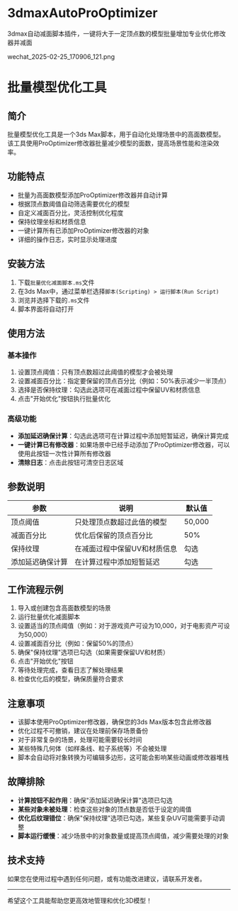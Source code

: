 # 3dmaxAutoProOptimizer
3dmax自动减面脚本插件，一键将大于一定顶点数的模型批量增加专业优化修改器并减面



wechat_2025-02-25_170906_121.png


# 批量模型优化工具

## 简介

批量模型优化工具是一个3ds Max脚本，用于自动化处理场景中的高面数模型。该工具使用ProOptimizer修改器批量减少模型的面数，提高场景性能和渲染效率。

## 功能特点

- 批量为高面数模型添加ProOptimizer修改器并自动计算
- 根据顶点数阈值自动筛选需要优化的模型
- 自定义减面百分比，灵活控制优化程度
- 保持纹理坐标和材质信息
- 一键计算所有已添加ProOptimizer修改器的对象
- 详细的操作日志，实时显示处理进度

## 安装方法

1. 下载`批量优化减面脚本.ms`文件
2. 在3ds Max中，通过菜单栏选择`脚本(Scripting) > 运行脚本(Run Script)`
3. 浏览并选择下载的`.ms`文件
4. 脚本界面将自动打开

## 使用方法

### 基本操作

1. 设置顶点阈值：只有顶点数超过此阈值的模型才会被处理
2. 设置减面百分比：指定要保留的顶点百分比（例如：50%表示减少一半顶点）
3. 选择是否保持纹理：勾选此选项可在减面过程中保留UV和材质信息
4. 点击"开始优化"按钮执行批量优化

### 高级功能

- **添加延迟确保计算**：勾选此选项可在计算过程中添加短暂延迟，确保计算完成
- **一键计算已有修改器**：如果场景中已经手动添加了ProOptimizer修改器，可以使用此按钮一次性计算所有修改器
- **清除日志**：点击此按钮可清空日志区域

## 参数说明

| 参数 | 说明 | 默认值 |
|------|------|--------|
| 顶点阈值 | 只处理顶点数超过此值的模型 | 50,000 |
| 减面百分比 | 优化后保留的顶点百分比 | 50% |
| 保持纹理 | 在减面过程中保留UV和材质信息 | 勾选 |
| 添加延迟确保计算 | 在计算过程中添加短暂延迟 | 勾选 |

## 工作流程示例

1. 导入或创建包含高面数模型的场景
2. 运行批量优化减面脚本
3. 设置适当的顶点阈值（例如：对于游戏资产可设为10,000，对于电影资产可设为50,000）
4. 设置减面百分比（例如：保留50%的顶点）
5. 确保"保持纹理"选项已勾选（如果需要保留UV和材质）
6. 点击"开始优化"按钮
7. 等待处理完成，查看日志了解处理结果
8. 检查优化后的模型，确保质量符合要求

## 注意事项

- 该脚本使用ProOptimizer修改器，确保您的3ds Max版本包含此修改器
- 优化过程不可撤销，建议在处理前保存场景备份
- 对于非常复杂的场景，处理可能需要较长时间
- 某些特殊几何体（如样条线、粒子系统等）不会被处理
- 脚本会自动将对象转换为可编辑多边形，这可能会影响某些动画或修改器堆栈

## 故障排除

- **计算按钮不起作用**：确保"添加延迟确保计算"选项已勾选
- **某些对象未被处理**：检查这些对象的顶点数是否低于设定的阈值
- **优化后纹理错位**：确保"保持纹理"选项已勾选，某些复杂UV可能需要手动调整
- **脚本运行缓慢**：减少场景中的对象数量或提高顶点阈值，减少需要处理的对象

## 技术支持

如果您在使用过程中遇到任何问题，或有功能改进建议，请联系开发者。

---

希望这个工具能帮助您更高效地管理和优化3D模型！

